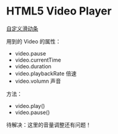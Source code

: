 # HTML5 Video Player

[自定义滑动条](https://blog.csdn.net/u013347241/article/details/51560290)

用到的 Video 的属性：

* video.pause
* video.currentTime
* video.duration
* video.playbackRate 倍速
* video.volumn 声音

方法：

* video.play()
* video.pause()

待解决：这里的音量调整还有问题！